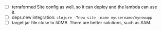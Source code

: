 - [ ] terraformed Site config as well, so it can deploy and the lambda can use it.
- [ ] deps.new integration: `clojure -Tnew site :name myusername/mynewapp`
- [ ] target jar file close to 50MB. There are better solutions, such as SAM.
